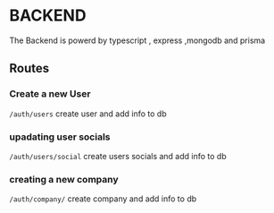 # BACKEND

The Backend is powerd by typescript , express ,mongodb and prisma

## Routes

### Create a new User

`/auth/users`
create user and add info to db

### upadating user socials

`/auth/users/social`
create users socials and add info to db

### creating a new company

`/auth/company/`
create company and add info to db
